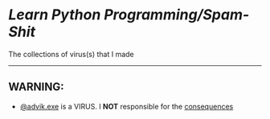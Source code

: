 # *Learn Python Programming/Spam-Shit*

The collections of virus(s) that I made 

---

## WARNING:

- [@advik.exe](./@advik.exe) is a VIRUS. I **NOT** responsible for the [consequences](https://user-images.githubusercontent.com/86160411/135978987-05709536-0d70-4f2f-b8ca-1bd5782255eb.png)

